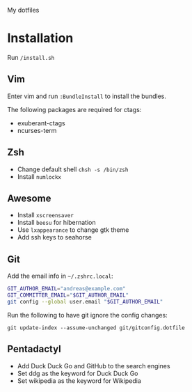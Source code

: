 My dotfiles

# Installation

Run `/install.sh`

## Vim

Enter vim and run `:BundleInstall` to install the bundles.

The following packages are required for ctags:
* exuberant-ctags
* ncurses-term

## Zsh

* Change default shell `chsh -s /bin/zsh`
* Install `numlockx`

## Awesome

* Install `xscreensaver`
* Install `beesu` for hibernation
* Use `lxappearance` to change gtk theme
* Add ssh keys to seahorse

## Git

Add the email info in `~/.zshrc.local`:

```zsh
GIT_AUTHOR_EMAIL="andreas@example.com"
GIT_COMMITTER_EMAIL="$GIT_AUTHOR_EMAIL"
git config --global user.email "$GIT_AUTHOR_EMAIL"
```

Run the following to have git ignore the config changes:

    git update-index --assume-unchanged git/gitconfig.dotfile

## Pentadactyl

* Add Duck Duck Go and GitHub to the search engines
* Set ddg as the keyword for Duck Duck Go
* Set wikipedia as the keyword for Wikipedia
